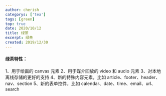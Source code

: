 ```yaml
---	
author: cherish	
categorys: ['tea']	
tags: [green]	
top: true	
date: 2020/10/12	
title: 绿茶	
excerpt: 绿茶
created: 2019/12/30
---	
```

#### 绿茶特性：
1、用于绘画的 canvas 元素
2、用于媒介回放的 video 和 audio 元素
3、对本地离线存储的更好的支持
4、新的特殊内容元素，比如 article、footer、header、nav、section
5、新的表单控件，比如 calendar、date、time、email、url、search